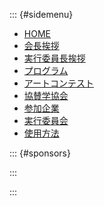 ::: {#sidemenu}

- [HOME](../index.html)
- [会長挨拶](../pdf/President.pdf)
- [実行委員長挨拶](../pdf/Chairman.pdf)
- [プログラム](../__program__.html)
- [アートコンテスト](../art_contest.html)
- [協賛学協会](../support.html)
- [参加企業](../sponsors/index.html)
- [実行委員会](../committee.html)
- [使用方法](../help.html)

::: {#sponsors}

<script type="text/x-template" id="x-sponsors-template">
  <ul id="sponsors">
    <p class="header">協力企業<br/><span style="font-size: small">
       <i class="fas fa-utensils"></i>: ランチョンセミナー<br/>
       <i class="fas fa-flask"></i>: 機器展示<br/>
       <i class="fas fa-book-open"></i>: カタログ<br/>
       <i class="fas fa-ad"></i>: 広告</span>
    </p>
    <div class="sponsor" v-for="sponsor in this.sorted()" :key="sponsor.id">
      <template v-if="sponsor['企業URL']">
        <a class="sponsor" :href="sponsor['企業URL']" target="_blank">
          <template v-if="sponsor['バナー']">
            <img :src="'/symp2021/images/sponsors/' + sponsor.id + '.png'"></img>
          </template>
          <template v-else>{{sponsor.略称}}</template>
        </a>
      </template>
      <template v-else>
        <template v-if="sponsor['バナー']">
          <img :src="'/symp2021/images/sponsors/' + sponsor.id + '.png'"></img>
        </template>
        <template v-else>{{sponsor.略称}}</template>
      </template>
      <p class="info">
        <a :href="'sponsors/' + sponsor['id'] + '.html'">
          <span v-if="sponsor['ランチョンセミナー']"><i class="fas fa-utensils"></i></span>
          <span v-if="sponsor['機器展示']"><i class="fas fa-flask"></i></span>
          <span v-if="sponsor['カタログ']"><i class="fas fa-book-open"></i></span>
          <span v-if="sponsor['広告']"><i class="fas fa-ad"></i></span>
        </a>
      </p>
    </div>
  </ul>
</script>

<div id="sponsors"></div>

<script src="/symp2021/js/sponsors.js"></script>

<script type="text/javascript">
sponsors.forEach((sponsor) => sponsor.kw = sponsor.kw * (1 + 0.05 * Math.random()))

console.log(sponsors);

new Vue({
  el: '#sponsors',
  data: {
    sponsors: sponsors
  },
  template: '#x-sponsors-template',
  methods: {
    sorted: function () {
      const data = [];
      this.sponsors.forEach((sponsor) => data.push(Object.assign({}, sponsor)))
      return data.sort((a, b) => b.kw - a.kw);
    }
  }
});
</script>

:::

:::
